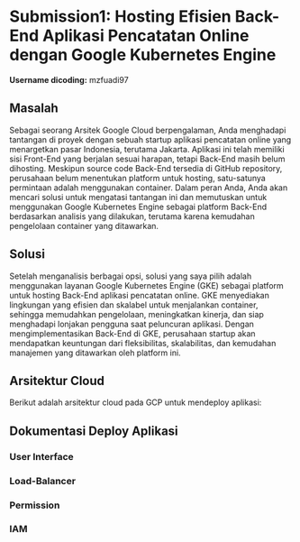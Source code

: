 # Submission1: Hosting Efisien Back-End Aplikasi Pencatatan Online dengan Google Kubernetes Engine

**Username dicoding:** mzfuadi97

## Masalah
Sebagai seorang Arsitek Google Cloud berpengalaman, Anda menghadapi tantangan di proyek dengan sebuah startup aplikasi pencatatan online yang menargetkan pasar Indonesia, terutama Jakarta. Aplikasi ini telah memiliki sisi Front-End yang berjalan sesuai harapan, tetapi Back-End masih belum dihosting. Meskipun source code Back-End tersedia di GitHub repository, perusahaan belum menentukan platform untuk hosting, satu-satunya permintaan adalah menggunakan container. Dalam peran Anda, Anda akan mencari solusi untuk mengatasi tantangan ini dan memutuskan untuk menggunakan Google Kubernetes Engine sebagai platform Back-End berdasarkan analisis yang dilakukan, terutama karena kemudahan pengelolaan container yang ditawarkan.


## Solusi
Setelah menganalisis berbagai opsi, solusi yang saya pilih adalah menggunakan layanan Google Kubernetes Engine (GKE) sebagai platform untuk hosting Back-End aplikasi pencatatan online. GKE menyediakan lingkungan yang efisien dan skalabel untuk menjalankan container, sehingga memudahkan pengelolaan, meningkatkan kinerja, dan siap menghadapi lonjakan pengguna saat peluncuran aplikasi. Dengan mengimplementasikan Back-End di GKE, perusahaan startup akan mendapatkan keuntungan dari fleksibilitas, skalabilitas, dan kemudahan manajemen yang ditawarkan oleh platform ini.


## Arsitektur Cloud
Berikut adalah arsitektur cloud pada GCP untuk mendeploy aplikasi:


## Dokumentasi Deploy Aplikasi
### User Interface


### Load-Balancer



### Permission



### IAM


